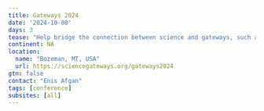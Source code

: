 ```yaml
---
title: Gateways 2024
date: '2024-10-08'
days: 3
tease: "Help bridge the connection between science and gateways, such as Galaxy."
continent: NA
location:
  name: "Bozeman, MT, USA"
  url: https://sciencegateways.org/gateways2024
gtn: false
contact: "Enis Afgan"
tags: [conference]
subsites: [all]
---
```

